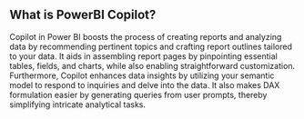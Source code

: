 ## What is PowerBI Copilot?
Copilot in Power BI boosts the process of creating reports and analyzing data by recommending pertinent topics and crafting report outlines tailored to your data. It aids in assembling report pages by pinpointing essential tables, fields, and charts, while also enabling straightforward customization. Furthermore, Copilot enhances data insights by utilizing your semantic model to respond to inquiries and delve into the data. It also makes DAX formulation easier by generating queries from user prompts, thereby simplifying intricate analytical tasks.

